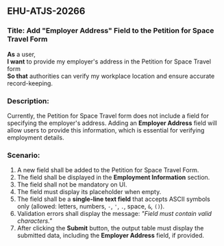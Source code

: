 ## EHU-ATJS-20266

### Title: Add "Employer Address" Field to the Petition for Space Travel Form

**As** a user,  
**I want** to provide my employer's address in the Petition for Space Travel form  
**So that** authorities can verify my workplace location and ensure accurate record-keeping.

### Description:
Currently, the Petition for Space Travel form does not include a field for specifying the employer's address. Adding an **Employer Address** field will allow users to provide this information, which is essential for verifying employment details.

### Scenario:
1. A new field shall be added to the Petition for Space Travel Form.
2. The field shall be displayed in the **Employment Information** section.
3. The field shall not be mandatory on UI.
4. The field must display its placeholder when empty.
5. The field shall be a **single-line text field** that accepts ASCII symbols only (allowed: letters, numbers, `-`, `'`, `.`, space, `&`, `()`).
6. Validation errors shall display the message: *"Field must contain valid characters."*
7. After clicking the **Submit** button, the output table must display the submitted data, including the **Employer Address** field, if provided.
